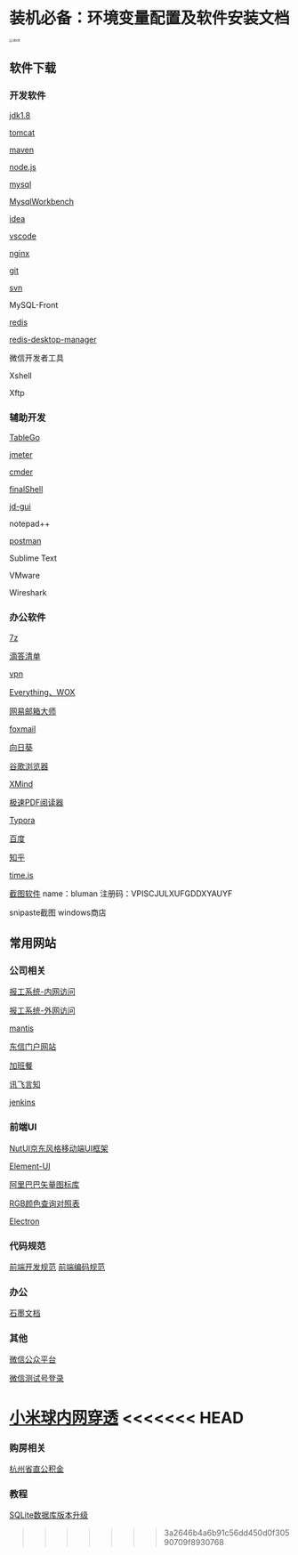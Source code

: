 # 装机必备：环境变量配置及软件安装文档

<img :src="$withBase('/img/a/1.jpg')" alt="dock" style="zoom:40%;">

## 软件下载

### 开发软件

[jdk1.8](https://www.oracle.com/java/technologies/javase/javase-jdk8-downloads.html)

[tomcat](http://tomcat.apache.org/)

[maven](https://maven.apache.org/download.cgi)

[node.js](https://nodejs.org/en/download/)

[mysql](https://dev.mysql.com/downloads/file/?id=488055)

[MysqlWorkbench](https://dev.mysql.com/downloads/workbench/)

[idea](https://www.jetbrains.com/idea/)

[vscode](https://code.visualstudio.com/download)

[nginx](http://nginx.org/en/download.html)

[git](https://git-scm.com/)

[svn](https://tortoisesvn.net/downloads.html)

MySQL-Front

[redis](https://github.com/microsoftarchive/redis/releases)

[redis-desktop-manager](https://github.com/uglide/RedisDesktopManager/releases)

微信开发者工具

Xshell

Xftp

### 辅助开发

[TableGo](http://www.tablego.cn/)

[jmeter](https://jmeter.apache.org/download_jmeter.cgi)

[cmder](http://cmder.net/)

[finalShell](http://www.hostbuf.com/downloads/finalshell_install.exe)

[jd-gui](https://github.com/java-decompiler/jd-gui/releases)

notepad++

[postman](https://www.postman.com/downloads/)

Sublime Text

VMware

Wireshark

### 办公软件

[7z](https://www.7-zip.org/)

[滴答清单](https://www.dida365.com/about/download)

[vpn](vpn.eastcom.com)

[Everything、WOX](https://github.com/Wox-launcher/Wox/releases)

[网易邮箱大师](http://mail.163.com/dashi/)

[foxmail](https://www.foxmail.com/)

[向日葵](https://sunlogin.oray.com/download/)

[谷歌浏览器](http://chrome.jlzbwd2.cn/)

[XMind](https://www.xmind.cn/download/)

[极速PDF阅读器](https://www.jisupdf.com/)

[Typora](https://www.typora.io/#windows)

[百度](http://www.baidu.com)

[知乎](https://www.zhihu.com/)

[time.is](https://time.is/)

[截图软件](https://www.faststonecapture.cn/download) name：bluman  注册码：VPISCJULXUFGDDXYAUYF 

snipaste截图 windows商店

## 常用网站

### 公司相关

[报工系统-内网访问](http://10.8.206.233:30088/login)

[报工系统-外网访问](http://si.eastcom.com:8088/login)

[mantis](http://10.0.2.28/mantis/login_page.php?return=%2Fmantis%2Fmy_view_page.php)

[东信门户网站](http://urp.eastcom.com) 

[加班餐](http://10.8.206.127:8888/)

[讯飞言知](http://10.8.3.10:18080/uap-server/login?service=http%3A%2F%2F10.8.3.10%3A18080%2FDroidMe&at=uap)

[jenkins](http://10.8.206.233:31888/login)

### 前端UI

[NutUI京东风格移动端UI框架](http://nutui.jd.com/#/intro)

[Element-UI](https://element.eleme.cn/#/zh-CN)

[阿里巴巴矢量图标库](https://www.iconfont.cn/home/index?spm=a313x.7781069.1998910419.2)

[RGB颜色查询对照表](https://www.114la.com/other/rgb.htm)

[Electron](https://www.electronjs.org/)

### 代码规范
[前端开发规范](https://www.w3cschool.cn/webdevelopment/)
[前端编码规范](https://www.w3cschool.cn/bdl2e3/)

### 办公

[石墨文档](https://shimo.im/welcome)

### 其他

[微信公众平台](https://mp.weixin.qq.com/)

[微信测试号登录](https://mp.weixin.qq.com/debug/cgi-bin/sandbox?t=sandbox/login)

[小米球内网穿透](http://ngrok.ciqiuwl.cn/)
<<<<<<< HEAD
=======

### 购房相关
[杭州省直公积金](https://p.zjgjj.com/szwsdt/grlogin)

### 教程
[SQLite数据库版本升级](https://blog.csdn.net/feibendexiaoma/article/details/79526187)


>>>>>>> 3a2646b4a6b91c56dd450d0f30590709f8930768
